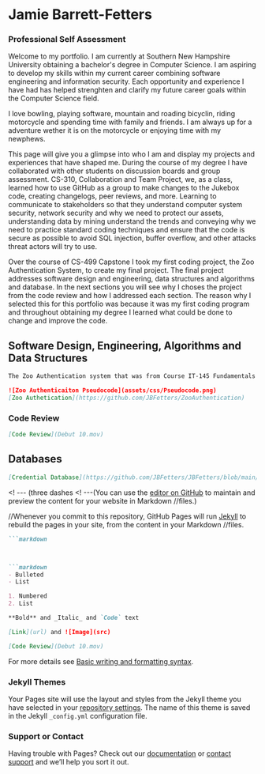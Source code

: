 # Jamie Barrett-Fetters

### Professional Self Assessment
Welcome to my portfolio. I am currently at Southern New Hampshire University obtaining a bachelor's degree in Computer Science. I am aspiring to develop my skills within my current career combining software engineering and information security. Each opportunity and experience I have had has helped strenghten and clarify my future career goals within the Computer Science field. 

I love bowling, playing software, mountain and roading bicyclin, riding motorcycle and spending time with family and friends. I am always up for a adventure wether it is on the motorcycle or enjoying time with my newphews. 

This page will give you a glimpse into who I am and display my projects and experiences that have shaped me. During the course of my degree I have collaborated with other students on discussion boards and group assessment. CS-310, Collaboration and Team Project, we, as a class, learned how to use GitHub as a group to make changes to the Jukebox code, creating changelogs, peer reviews, and more. Learning to communicate to stakeholders so that they understand computer system security, network security and why we need to protect our assets, understanding data by mining understand the trends and conveying why we need to practice standard coding techniques and ensure that the code is secure as possible to avoid SQL injection, buffer overflow, and other attacks threat actors will try to use.

Over the course of CS-499 Capstone I took my first coding project, the Zoo Authentication System, to create my final project. The final project addresses software design and engineering, data structures and algorithms and database. In the next sections you will see why I choses the project from the code review and how I addressed each section. The reason why I selected this for this portfolio was because it was my first coding program and throughout obtaining my degree I learned what could be done to change and improve the code.

## Software Design, Engineering, Algorithms and Data Structures
```markdown
The Zoo Authentication system that was from Course IT-145 Fundamentals of Information Technology where we learn various roles and functions of IT professionals and basic technologies, hardware, software and systems thinking approach to sovling problems. The program was original written in Java. For the redesigned and engineered it was re-written to C++.

![Zoo Authenticaiton Pseudocode](assets/css/Pseudocode.png)
[Zoo Authetication](https://github.com/JBFetters/ZooAuthentication)
```
### Code Review
```markdown
[Code Review](Debut 10.mov)
```
## Databases
```markdown
[Credential Database](https://github.com/JBFetters/JBFetters/blob/main/Credentials.cpp)
```
 <! --- (three dashes
<! ---(You can use the [editor on GitHub](https://github.com/JBFetters/JBFetters/edit/gh-pages/index.md) to maintain and preview the content for your website in Markdown //files.)

//Whenever you commit to this repository, GitHub Pages will run [Jekyll](https://jekyllrb.com/) to rebuild the pages in your site, from the content in your Markdown //files.
```markdown
```markdown



```markdown
- Bulleted
- List

1. Numbered
2. List

**Bold** and _Italic_ and `Code` text

[Link](url) and ![Image](src)

[Code Review](Debut 10.mov)
```

For more details see [Basic writing and formatting syntax](https://docs.github.com/en/github/writing-on-github/getting-started-with-writing-and-formatting-on-github/basic-writing-and-formatting-syntax).

### Jekyll Themes

Your Pages site will use the layout and styles from the Jekyll theme you have selected in your [repository settings](https://github.com/JBFetters/JBFetters/settings/pages). The name of this theme is saved in the Jekyll `_config.yml` configuration file.

### Support or Contact

Having trouble with Pages? Check out our [documentation](https://docs.github.com/categories/github-pages-basics/) or [contact support](https://support.github.com/contact) and we’ll help you sort it out.
